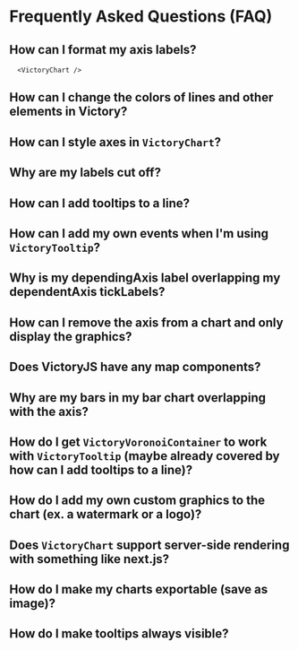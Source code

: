 # Frequently Asked Questions (FAQ) 

## How can I format my axis labels?

```playground
  <VictoryChart />
```

## How can I change the colors of lines and other elements in Victory?

## How can I style axes in `VictoryChart`?

## Why are my labels cut off?

## How can I add tooltips to a line?

## How can I add my own events when I'm using `VictoryTooltip`?

## Why is my dependingAxis label overlapping my dependentAxis tickLabels?

## How can I remove the axis from a chart and only display the graphics?

## Does VictoryJS have any map components?

## Why are my bars in my bar chart overlapping with the axis?

## How do I get `VictoryVoronoiContainer` to work with `VictoryTooltip` (maybe already covered by how can I add tooltips to a line)?

## How do I add my own custom graphics to the chart (ex. a watermark or a logo)?

## Does `VictoryChart` support server-side rendering with something like next.js?

## How do I make my charts exportable (save as image)?

## How do I make tooltips always visible?
